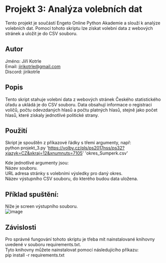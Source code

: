 # Projekt 3: Analýza volebních dat
Tento projekt je součástí Engeto Online Python Akademie a slouží k analýze volebních dat. Pomocí tohoto skriptu lze získat volební data z webových stránek a uložit je do CSV souboru.

## Autor
Jméno: Jiří Kotrle  
Email: jirikotrle@gmail.com  
Discord: jirikotrle

## Popis  
Tento skript stahuje volební data z webových stránek Českého statistického úřadu a ukládá je do CSV souboru. Data obsahují informace o registraci voličů, počtu odevzdaných hlasů a počtu platných hlasů, stejně jako počet hlasů, které získaly jednotlivé politické strany.


## Použití
Skript je spouštěn z příkazové řádky s třemi argumenty, např:  
python projekt_3.py 'https://volby.cz/pls/ps2017nss/ps32?xjazyk=CZ&xkraj=12&xnumnuts=7105' 'okres_Sumperk.csv'

Kde jednotlivé argumenty jsou:  
Název souboru.  
URL adresa stránky s volebními výsledky pro daný okres.  
Název výstupního CSV souboru, do kterého budou data uložena.

## Příklad spuštění:
Níže je screen výstupního souboru.  
![image](https://github.com/JiriKotrle/Projekt_3/assets/152901006/e0b7272a-3f7c-4e9e-927f-59dce746a39f)


## Závislosti
Pro správné fungování tohoto skriptu je třeba mít nainstalované knihovny uvedené v souboru requirements.txt.  
Tyto knihovny můžete nainstalovat pomocí následujícího příkazu:  
pip install -r requirements.txt
